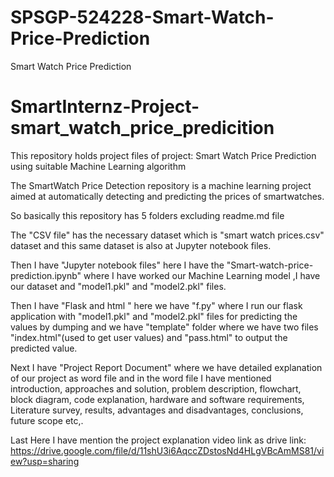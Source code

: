 # SPSGP-524228-Smart-Watch-Price-Prediction
Smart Watch Price Prediction
# SmartInternz-Project-smart_watch_price_predicition
This repository holds project files of project: Smart Watch Price Prediction using suitable Machine Learning algorithm

The SmartWatch Price Detection repository is a machine learning project aimed at automatically detecting and predicting the prices of smartwatches.

So basically this repository has 5 folders excluding readme.md file

The "CSV file" has the necessary dataset which is "smart watch prices.csv" dataset and this same dataset is also at Jupyter notebook files.

Then I have "Jupyter notebook files" here I have the "Smart-watch-price-prediction.ipynb" where I have worked our Machine Learning model ,I have our dataset and "model1.pkl" and "model2.pkl" files.

Then I have "Flask and html " here we have "f.py" where I run our flask application with "model1.pkl" and "model2.pkl" files for predicting the values by dumping and we have "template" folder where we have two files "index.html"(used to get user values) and "pass.html" to output the predicted value.

Next I have "Project Report Document" where we have detailed explanation of our project as word file and in the word file I have mentioned introduction, approaches and solution, problem description, flowchart, block diagram, code explanation, hardware and software requirements, Literature survey, results, advantages and disadvantages, conclusions, future scope etc,.

Last Here I have mention the project explanation video link as drive link: https://drive.google.com/file/d/11shU3i6AqccZDstosNd4HLgVBcAmMS81/view?usp=sharing

